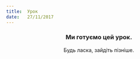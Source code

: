 ```yaml
---
title:  Урок
date:   27/11/2017
---
```


### <center>Ми готуємо цей урок.</center>
<center>Будь ласка, зайдіть пізніше.</center>